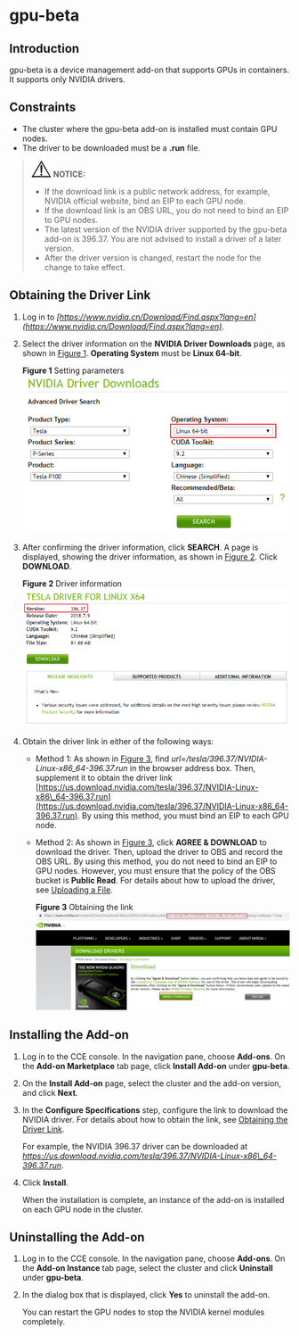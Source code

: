 # gpu-beta<a name="cce_01_0141"></a>

## Introduction<a name="section26181722164712"></a>

gpu-beta is a device management add-on that supports GPUs in containers. It supports only NVIDIA drivers.

## Constraints<a name="section3200193614201"></a>

-   The cluster where the gpu-beta add-on is installed must contain GPU nodes.
-   The driver to be downloaded must be a  **.run**  file.

>![](public_sys-resources/icon-notice.gif) **NOTICE:** 
>-   If the download link is a public network address, for example, NVIDIA official website, bind an EIP to each GPU node.
>-   If the download link is an OBS URL, you do not need to bind an EIP to GPU nodes.
>-   The latest version of the NVIDIA driver supported by the gpu-beta add-on is 396.37. You are not advised to install a driver of a later version.
>-   After the driver version is changed, restart the node for the change to take effect.

## Obtaining the Driver Link<a name="section95451728192112"></a>

1.  Log in to  _[https://www.nvidia.cn/Download/Find.aspx?lang=en](https://www.nvidia.cn/Download/Find.aspx?lang=en)_.
2.  Select the driver information on the  **NVIDIA Driver Downloads**  page, as shown in  [Figure 1](#fig11696366517).  **Operating System**  must be  **Linux 64-bit**.

    **Figure  1**  Setting parameters<a name="fig11696366517"></a>  
    ![](figures/setting-parameters.png "setting-parameters")

3.  After confirming the driver information, click  **SEARCH**. A page is displayed, showing the driver information, as shown in  [Figure 2](#fig7873421145213). Click  **DOWNLOAD**.

    **Figure  2**  Driver information<a name="fig7873421145213"></a>  
    ![](figures/driver-information.png "driver-information")

4.  Obtain the driver link in either of the following ways:
    -   Method 1: As shown in  [Figure 3](#fig5901194614534), find  _url=/tesla/396.37/NVIDIA-Linux-x86\_64-396.37.run_  in the browser address box. Then, supplement it to obtain the driver link  [https://us.download.nvidia.com/tesla/396.37/NVIDIA-Linux-x86\_64-396.37.run](https://us.download.nvidia.com/tesla/396.37/NVIDIA-Linux-x86_64-396.37.run). By using this method, you must bind an EIP to each GPU node.
    -   Method 2: As shown in  [Figure 3](#fig5901194614534), click  **AGREE & DOWNLOAD**  to download the driver. Then, upload the driver to OBS and record the OBS URL. By using this method, you do not need to bind an EIP to GPU nodes. However, you must ensure that the policy of the OBS bucket is  **Public Read**. For details about how to upload the driver, see  [Uploading a File](https://docs.otc.t-systems.com/en-us/usermanual/obs/obs_03_0307.html).

        **Figure  3**  Obtaining the link<a name="fig5901194614534"></a>  
        ![](figures/obtaining-the-link.png "obtaining-the-link")



## Installing the Add-on<a name="section1254702812218"></a>

1.  Log in to the CCE console. In the navigation pane, choose  **Add-ons**. On the  **Add-on Marketplace**  tab page, click  **Install Add-on**  under  **gpu-beta**.
2.  On the  **Install Add-on**  page, select the cluster and the add-on version, and click  **Next**.
3.  In the  **Configure Specifications**  step, configure the link to download the NVIDIA driver. For details about how to obtain the link, see  [Obtaining the Driver Link](#section95451728192112).

    For example, the NVIDIA 396.37 driver can be downloaded at  _https://us.download.nvidia.com/tesla/396.37/NVIDIA-Linux-x86\_64-396.37.run_.

4.  Click  **Install**.

    When the installation is complete, an instance of the add-on is installed on each GPU node in the cluster.


## Uninstalling the Add-on<a name="section5548228142111"></a>

1.  Log in to the CCE console. In the navigation pane, choose  **Add-ons**. On the  **Add-on Instance**  tab page, select the cluster and click  **Uninstall**  under  **gpu-beta**.
2.  In the dialog box that is displayed, click  **Yes**  to uninstall the add-on.

    You can restart the GPU nodes to stop the NVIDIA kernel modules completely.


